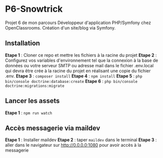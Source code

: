 # P6-Snowtrick

Projet 6 de mon parcours Développeur d'application PHP/Symfony chez OpenClassrooms.
Création d'un site/blog via Symfony.

## Installation
__Etape 1__ : Cloner ce repo et mettre les fichiers à la racine du projet
__Etape 2__ : Configurez vos variables d'environnement tel que la connexion à la base de données ou votre serveur SMTP ou adresse mail dans le fichier .env.local qui devra être crée à la racine du projet en réalisant une copie du fichier .env.
__Etape 3__ : `composer install`
__Etape 4__ : `npm install`
__Etape 5__ : `php bin/console doctrine:database:create`
__Etape 6__ : `php bin/console doctrine:migrations:migrate`

## Lancer les assets
__Etape 1__ : `npm run watch`

## Accès messagerie via maildev
__Etape 1__ : Installer maildev
__Etape 2__ : taper `maildev` dans le terminal
__Etape 3__ : aller dans le navigateur sur http://0.0.0.0:1080 pour avoir accès à la messagerie
